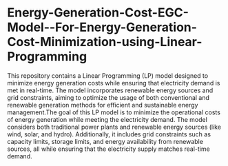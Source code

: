 # Energy-Generation-Cost-EGC-Model--For-Energy-Generation-Cost-Minimization-using-Linear-Programming
This repository contains a Linear Programming (LP) model designed to minimize energy generation costs while ensuring that electricity demand is met in real-time. The model incorporates renewable energy sources and grid constraints, aiming to optimize the usage of both conventional and renewable generation methods for efficient and sustainable energy management.The goal of this LP model is to minimize the operational costs of energy generation while meeting the electricity demand. The model considers both traditional power plants and renewable energy sources (like wind, solar, and hydro). Additionally, it includes grid constraints such as capacity limits, storage limits, and energy availability from renewable sources, all while ensuring that the electricity supply matches real-time demand.

